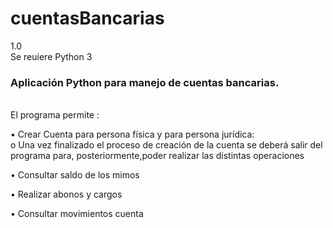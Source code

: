 cuentasBancarias
================

1.0<br>
Se reuiere Python 3<br>
<h3>Aplicación Python para manejo de cuentas bancarias.</h3><br>
El programa permite :<br>
<p>•	Crear Cuenta para persona física y para persona jurídica:<br>
  o	Una vez finalizado el proceso de creación de la cuenta 
  se deberá salir del programa para, posteriormente,poder realizar las distintas operaciones</p>
<p>•	Consultar saldo de los mimos</p>
<p>•	Realizar abonos y cargos</p>
•	Consultar movimientos cuenta<br>

